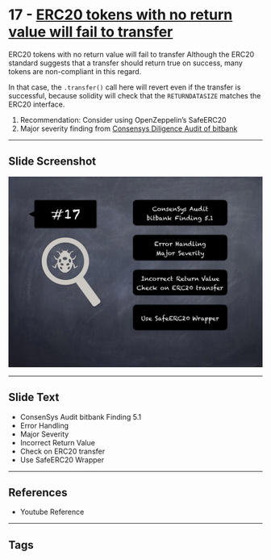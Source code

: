 
# 17 - [ERC20 tokens with no return value will fail to transfer](./ERC20%20tokens%20with%20no%20return%20value%20will%20fail%20to%20transfer.md)

ERC20 tokens with no return value will fail to transfer Although the ERC20 standard suggests that a transfer should return true on success, many tokens are non-compliant in this regard. 

In that case, the `.transfer()` call here will revert even if the transfer is successful, because solidity will check that the `RETURNDATASIZE` matches the ERC20 interface.


1. Recommendation: Consider using OpenZeppelin’s SafeERC20
2. Major severity finding from [Consensys Diligence Audit of bitbank](https://consensys.net/diligence/audits/2020/11/bitbank/#erc20-tokens-with-no-return-value-will-fail-to-transfer)
___
## Slide Screenshot
![017.png](../../images/7.%20Audit%20Findings%20101/017.png)
___
## Slide Text
- ConsenSys Audit bitbank Finding 5.1
- Error Handling
- Major Severity
- Incorrect Return Value
- Check on ERC20 transfer
- Use SafeERC20 Wrapper
___
## References
- Youtube Reference
___
## Tags
